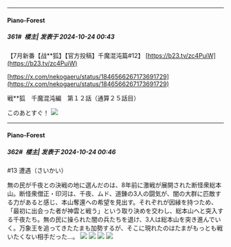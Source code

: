 ﻿
*****

####  Piano-Forest  
##### 361#         楼主| 发表于 2024-10-24 00:43

【7月新番【战**狐】【官方投稿】千魔混沌篇#12】 
[https://b23.tv/zc4PuiW](https://b23.tv/zc4PuiW)

[https://x.com/nekogaeru/status/1846566267173691729](https://x.com/nekogaeru/status/1846566267173691729)

戦**狐　千魔混沌編　第１２話（通算２５話目）

このあとすぐ！
<img src="https://p.sda1.dev/19/7c567bf9e3730cb0096b2d04d4621b80/20241024_004247.jpg" referrerpolicy="no-referrer">

*****

####  Piano-Forest  
##### 362#         楼主| 发表于 2024-10-24 00:46

#13 遭遇（さいかい）

無の民が千夜との決戦の地に選んだのは、8年前に激戦が展開された断怪衆総本山。断怪衆僧正・印河は、千夜、ムド、道錬の3人の闘気が、闇の大群に匹敵する力があると感じ、本山奪還への希望を見出す。それぞれが因縁を持つため、「最初に出会った者が神雲と戦う」という取り決めを交わし、総本山へと突入する千夜たち。無の民に操られた闇の兵たちを退け、3人は総本山を突き進んでいく。万象王を追ってきたたまも加勢するが、そこに現れたのはたまがもっとも戦いたくない相手だった…。
<img src="https://p.sda1.dev/19/9742d50c279be0bab55be8caeb912130/img01 _15_.webp" referrerpolicy="no-referrer">
<img src="https://p.sda1.dev/19/7b078872094aa7439e25570873f578cc/img02 _15_.webp" referrerpolicy="no-referrer">
<img src="https://p.sda1.dev/19/55633b35554d2b335f11baaacceae5c9/img03 _15_.webp" referrerpolicy="no-referrer">
<img src="https://p.sda1.dev/19/fd961704ab215d38182be3e9ae99af6b/img04 _15_.webp" referrerpolicy="no-referrer">

